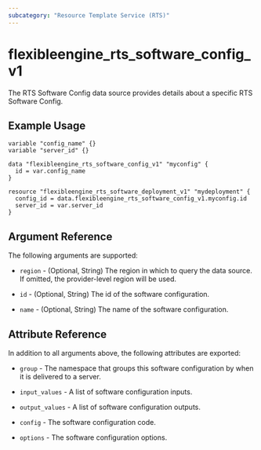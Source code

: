 ```yaml
---
subcategory: "Resource Template Service (RTS)"
---
```


# flexibleengine_rts_software_config_v1

The RTS Software Config data source provides details about a specific RTS Software Config.

## Example Usage

```hcl
variable "config_name" {}
variable "server_id" {}

data "flexibleengine_rts_software_config_v1" "myconfig" {
  id = var.config_name
}

resource "flexibleengine_rts_software_deployment_v1" "mydeployment" {
  config_id = data.flexibleengine_rts_software_config_v1.myconfig.id
  server_id = var.server_id
}
```

## Argument Reference

The following arguments are supported:

* `region` - (Optional, String) The region in which to query the data source. If omitted, the provider-level region
  will be used.

* `id` - (Optional, String) The id of the software configuration.

* `name` - (Optional, String) The name of the software configuration.

## Attribute Reference

In addition to all arguments above, the following attributes are exported:

* `group` - The namespace that groups this software configuration by when it is delivered to a server.

* `input_values` -  A list of software configuration inputs.

* `output_values` - A list of software configuration outputs.

* `config` - The software configuration code.

* `options` - The software configuration options.
